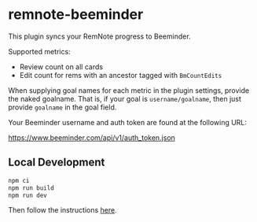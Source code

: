 # remnote-beeminder

This plugin syncs your RemNote progress to Beeminder.

Supported metrics:

- Review count on all cards
- Edit count for rems with an ancestor tagged with `BmCountEdits`

When supplying goal names for each metric in the plugin settings, provide
the naked goalname. That is, if your goal is `username/goalname`, then
just provide `goalname` in the goal field.

Your Beeminder username and auth token are found at the following URL:

<https://www.beeminder.com/api/v1/auth_token.json>

## Local Development

```bash
npm ci
npm run build
npm run dev
```

Then follow the instructions [here][1].

[1]: https://plugins.remnote.com/getting-started/quick_start_guide#run-the-plugin-template-inside-remnote